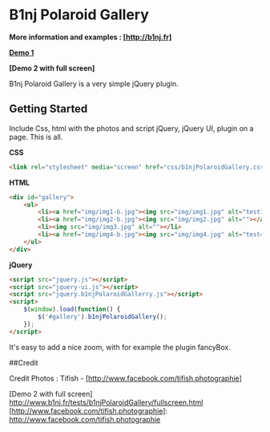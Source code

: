 B1nj Polaroid Gallery
========================

**More information and examples : [http://b1nj.fr]**

**[Demo 1]**

**[Demo 2 with full screen]**

B1nj Polaroid Gallery is a very simple jQuery plugin.

## Getting Started

Include Css, html with the photos and script jQuery, jQuery UI, plugin on a page. This is all.

**CSS**

```html
<link rel="stylesheet" media="screen" href="css/b1njPolaroidGallery.css">
```

**HTML**

```html
<div id="gallery">
    <ul>
        <li><a href="img/img1-b.jpg"><img src="img/img1.jpg" alt="test1"></a></li>
        <li><a href="img/img2-b.jpg"><img src="img/img2.jpg" alt=""></a></li>
        <li><img src="img/img3.jpg" alt=""></li>
        <li><a href="img/img4-b.jpg"><img src="img/img4.jpg" alt="test4"></a></li>
    </ul>
</div>
```

**jQuery**

```html
<script src="jquery.js"></script>
<script src="jquery-ui.js"></script>
<script src="jquery.b1njPolaroidGallerry.js"></script>
<script>
    $(window).load(function() {
        $('#gallery').b1njPolaroidGallery();
    });
</script>
```

It's easy to add a nice zoom, with for example the plugin fancyBox.


##Credit

Credit Photos : Tifish - [http://www.facebook.com/tifish.photographie]

  [http://b1nj.fr]: http://www.b1nj.fr/blog/index.php?post/2012/08/19/B1nj-Polaroid-Gallery-%3A-Une-galerie-jQuery/css3/html5
  [Demo 1]: http://www.b1nj.fr/tests/b1njPolaroidGallery/
  [Demo 2 with full screen] http://www.b1nj.fr/tests/b1njPolaroidGallery/fullscreen.html
  [http://www.facebook.com/tifish.photographie]: http://www.facebook.com/tifish.photographie

